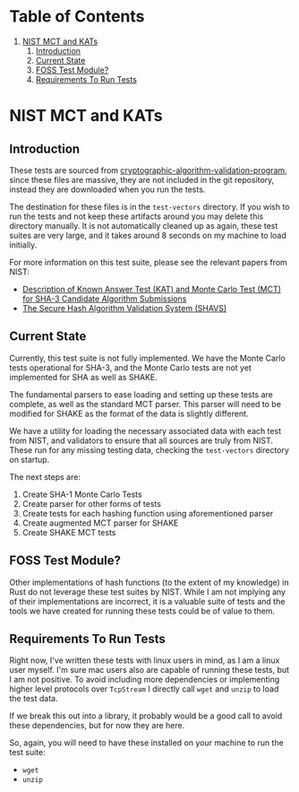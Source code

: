 
# Table of Contents

1.  [NIST MCT and KATs](#org9085813)
    1.  [Introduction](#orge996d62)
    2.  [Current State](#org2d7cc4c)
    3.  [FOSS Test Module?](#org912df49)
    4.  [Requirements To Run Tests](#orgf2659a9)


<a id="org9085813"></a>

# NIST MCT and KATs


<a id="orge996d62"></a>

## Introduction

These tests are sourced from
[cryptographic-algorithm-validation-program](https://csrc.nist.gov/projects/cryptographic-algorithm-validation-program/secure-hashing),
since these files are massive, they are not included in the git repository, instead they are downloaded when
you run the tests.

The destination for these files is in the `test-vectors` directory. If you wish to run the tests and not keep these
artifacts around you may delete this directory manually. It is not automatically cleaned up as again, these test
suites are very large, and it takes around 8 seconds on my machine to load initially.

For more information on this test suite, please see the relevant papers from NIST:

-   [Description of Known Answer Test (KAT) and Monte Carlo Test (MCT) for SHA-3 Candidate Algorithm Submissions](https://csrc.nist.gov/CSRC/media/Projects/Hash-Functions/documents/SHA3-KATMCT1.pdf)
-   [The Secure Hash Algorithm Validation System (SHAVS)](https://csrc.nist.gov/CSRC/media/Projects/Cryptographic-Algorithm-Validation-Program/documents/shs/SHAVS.pdf)


<a id="org2d7cc4c"></a>

## Current State

Currently, this test suite is not fully implemented. We have the Monte Carlo tests operational for SHA-3,
and the Monte Carlo tests are not yet implemented for SHA as well as SHAKE.

The fundamental parsers to ease loading and setting up these tests are complete, as well as the
standard MCT parser. This parser will need to be modified for SHAKE as the format of the data is slightly
different.

We have a utility for loading the necessary associated data with each test from NIST, and validators to
ensure that all sources are truly from NIST. These run for any missing testing data, checking the
`test-vectors` directory on startup.

The next steps are:

1.  Create SHA-1 Monte Carlo Tests
2.  Create parser for other forms of tests
3.  Create tests for each hashing function using aforementioned parser
4.  Create augmented MCT parser for SHAKE
5.  Create SHAKE MCT tests


<a id="org912df49"></a>

## FOSS Test Module?

Other implementations of hash functions (to the extent of my knowledge) in Rust do not leverage these
test suites by NIST. While I am not implying any of their implementations are incorrect, it is a
valuable suite of tests and the tools we have created for running these tests could be of value to
them.


<a id="orgf2659a9"></a>

## Requirements To Run Tests

Right now, I've written these tests with linux users in mind, as I am a linux user myself. I'm sure
mac users also are capable of running these tests, but I am not positive. To avoid including more dependencies
or implementing higher level protocols over `TcpStream` I directly call `wget` and `unzip` to load the
test data.

If we break this out into a library, it probably would be a good call to avoid these dependencies, but for
now they are here.

So, again, you will need to have these installed on your machine to run the test suite:

-   `wget`
-   `unzip`

